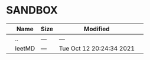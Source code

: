 SANDBOX
=======

<table><thead><tr class="header"><th></th><th>Name</th><th>Size</th><th>Modified</th><th></th></tr></thead><tbody><tr class="odd"><td></td><td><span class="goup">..</span></td><td>—</td><td>—</td><td></td></tr><tr class="even"><td></td><td><span class="name">leetMD</span></td><td>—</td><td>Tue Oct 12 20:24:34 2021</td><td></td></tr></tbody></table>
